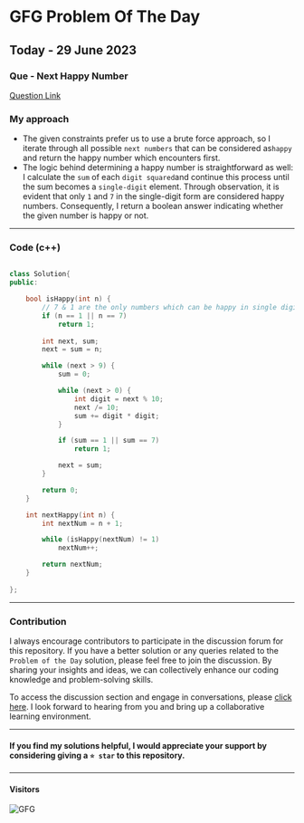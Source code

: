 # GFG Problem Of The Day

## Today - 29 June 2023
### Que - Next Happy Number

[Question Link](https://practice.geeksforgeeks.org/problems/next-happy-number4538/1)


### My approach
- The given constraints prefer us to use a brute force approach, so I iterate through all possible `next numbers` that can be considered as`happy` and return the happy number which encounters first.
- The logic behind determining a happy number is straightforward as well: I calculate the `sum` of each `digit squared`and continue this process until the sum becomes a `single-digit` element. Through observation, it is evident that only `1` and `7` in the single-digit form are considered happy numbers. Consequently, I return a boolean answer indicating whether the given number is happy or not.

---

### Code (c++) 
```cpp

class Solution{
public:

    bool isHappy(int n) {
        // 7 & 1 are the only numbers which can be happy in single digit by observation
        if (n == 1 || n == 7) 
            return 1;
            
        int next, sum;
        next = sum = n;

        while (next > 9) {
            sum = 0;

            while (next > 0) {
                int digit = next % 10;
                next /= 10;
                sum += digit * digit;
            }

            if (sum == 1 || sum == 7)
                return 1;

            next = sum;
        }

        return 0;
    }

    int nextHappy(int n) {
        int nextNum = n + 1;

        while (isHappy(nextNum) != 1)
            nextNum++;

        return nextNum;
    }
    
};
```

---

### Contribution

I always encourage contributors to participate in the discussion forum for this repository. If you have a better solution or any queries related to the `Problem of the Day` solution, please feel free to join the discussion. By sharing your insights and ideas, we can collectively enhance our coding knowledge and problem-solving skills.

To access the discussion section and engage in conversations, please [click here](https://github.com/getlost01/gfg-potd/discussions). I look forward to hearing from you and bring up  a collaborative learning environment.

---

#### If you find my solutions helpful, I would appreciate your support by considering giving a `⭐ star` to this repository.

---

#### Visitors
![GFG](https://komarev.com/ghpvc/?username=gl01potdgfg&color=blue&&label=Visitors)